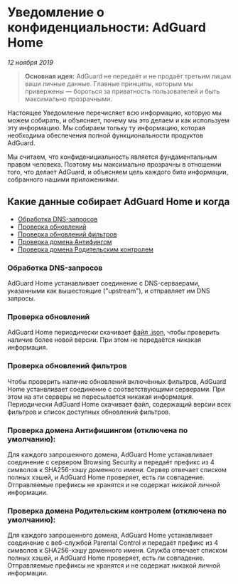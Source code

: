 # Уведомление о конфиденциальности: AdGuard Home
*12 ноября 2019*

> **Основная идея:** AdGuard не передаёт и не продаёт третьим лицам ваши личные данные. Главные принципы, которым мы привержены — бороться за приватность пользователей и быть максимально прозрачными.

Настоящее Уведомление перечисляет всю информацию, которую мы можем собирать, и объясняет, почему мы это делаем и как используем эту информацию. Мы собираем тольку ту информацию, которая необходима обеспечения полной функциональности продуктов AdGuard. 

Мы считаем, что конфиденициальность является фундаментальным правом человека. Поэтому мы максимально прозрачны в отношении того, что делает AdGuard, и объясняем цель каждого бита информации, собранного нашими приложениями.

## Какие данные собирает AdGuard Home и когда

- [Обработка DNS-запросов](#dns-queries)
- [Проверка обновлений](#update-check)
- [Проверка обновлений фильтров](#filters-updates-check)
- [Проверка домена Антифингом](#browsing-security-check)
- [Проверка домена Родительским контролем](#parental-control-check)

### <a id="dns-queries"></a> Обработка DNS-запросов

AdGuard Home устанавливает соединение с DNS-серваерами, указанными как вышестоящие ("upstream"), и отправляет им DNS запросы.

### <a id="update-check"></a> Проверка обновлений

AdGuard Home периодически скачивает [файл .json](https://static.adtidy.org/adguardhome/release/version.json), чтобы проверить наличие более новой версии. При этом не передаётся никакая информация.

### <a id="filters-updates-check"></a> Проверка обновлений фильтров

Чтобы проверить наличие обновлений включённых фильтров, AdGuard Home устанвливает соединение с соответствующими серверами. При этом на эти серверы не пересылается никакая информация. Периодически AdGuard Home скачивает файл, содержащий версии всех фильтров и список доступных обновлений фильтров.

### <a id="browsing-security-check"></a> Проверка домена Антифишингом (отключена по умолчанию):

Для каждого запрошенного домена, AdGuard Home устанавливает соединение с сервером Browsing Security и передаёт префикс из 4 символов к SHA256-хэшу доменного имени. Сервер отвечает списком полных хэшей, и AdGuard Home проверяет, есть ли совпадение. Отправляемые префиксы не хранятся и не содержат никакой личной информации.

### <a id="parental-control-check"></a> Проверка домена Родительским контролем (отключена по умолчанию):

Для каждого запрошенного домена, AdGuard Home устанавливает соединение с веб-службой Parental Control и передаёт префикс из 4 символов к SHA256-хэшу доменного имени. Служба отвечает списком полных хэшей, и AdGuard Home проверяет, есть ли совпадение. Отправляемые префиксы не хранятся и не содержат никакой личной информации.